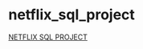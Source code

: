 # netflix_sql_project
[NETFLIX SQL PROJECT](https://github.com/AkhiJAIN/netflix_sql_project/blob/main/logo.png)
